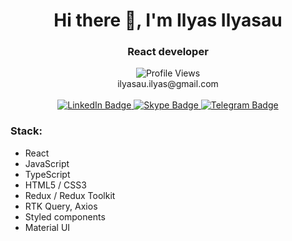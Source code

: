 <h1 align="center">Hi there 👋, I'm Ilyas Ilyasau</h1>

<h3 align="center">React developer</h3> 

<div id="badges" align="center">
  <img src="https://komarev.com/ghpvc/?username=ilyas-sov&color=blue&label=PROFILE+VIEWS" alt="Profile Views"/></br>
  ilyasau.ilyas@gmail.com </br></br>
  <a target="_blank" rel="noopener noreferrer" href="https://www.linkedin.com/in/ilyas-ilyasov/">
    <img src="https://img.shields.io/badge/LinkedIn-%230072b1?style=for-the-badge&logo=LinkedIn&logoColor=white&color=%230072b1" alt="LinkedIn Badge"/>
  </a>
  <a target="_blank" rel="noopener noreferrer" href="https://join.skype.com/invite/zkGVfCTE0Rqb">
    <img src="https://img.shields.io/badge/Skype-%2300aff0?style=for-the-badge&logo=Skype&logoColor=white&color=%2300aff0" alt="Skype Badge"/>
  </a>
  <a target="_blank" rel="noopener noreferrer" href="https://t.me/ilyas_sov">
    <img src="https://img.shields.io/badge/Telegram-2AABEE?style=for-the-badge&logo=Telegram&logoColor=white&color=2AABEE" alt="Telegram Badge"/>
  </a>
</div>

### Stack:
- React
- JavaScript
- TypeScript
- HTML5 / CSS3
- Redux / Redux Toolkit
- RTK Query, Axios
- Styled components
- Material UI
